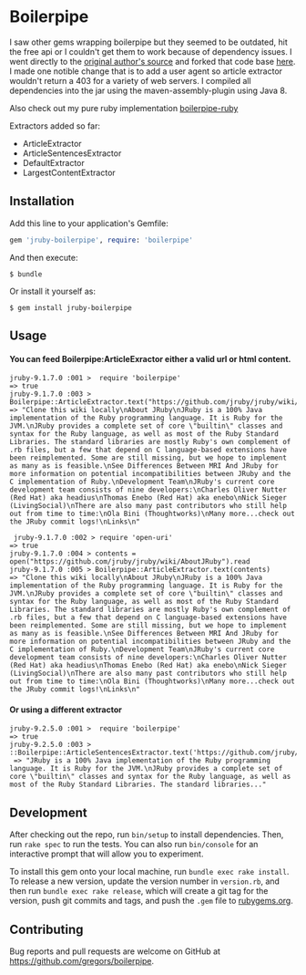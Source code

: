 # Boilerpipe

I saw other gems wrapping boilerpipe but they seemed to be outdated, hit the free api or I couldn't get them to work because of dependency issues. I went directly to the [original author's source](https://github.com/kohlschutter/boilerpipe) and forked that code base [here](https://github.com/gregors/boilerpipe). I made one notible change that is to add a user agent so article extractor wouldn't return a 403 for a variety of web servers. I compiled all dependencies into the jar using the maven-assembly-plugin using Java 8.

Also check out my pure ruby implementation [boilerpipe-ruby](https://github.com/gregors/boilerpipe-ruby)

Extractors added so far:

* ArticleExtractor
* ArticleSentencesExtractor
* DefaultExtractor
* LargestContentExtractor


## Installation

Add this line to your application's Gemfile:

```ruby
gem 'jruby-boilerpipe', require: 'boilerpipe'
```

And then execute:

    $ bundle

Or install it yourself as:

    $ gem install jruby-boilerpipe

## Usage

#### You can feed Boilerpipe:ArticleExractor either a valid url or html content.

    jruby-9.1.7.0 :001 >  require 'boilerpipe'
    => true
    jruby-9.1.7.0 :003 > Boilerpipe::ArticleExtractor.text("https://github.com/jruby/jruby/wiki/AboutJRuby")
    => "Clone this wiki locally\nAbout JRuby\nJRuby is a 100% Java implementation of the Ruby programming language. It is Ruby for the JVM.\nJRuby provides a complete set of core \"builtin\" classes and syntax for the Ruby language, as well as most of the Ruby Standard Libraries. The standard libraries are mostly Ruby's own complement of .rb files, but a few that depend on C language-based extensions have been reimplemented. Some are still missing, but we hope to implement as many as is feasible.\nSee Differences Between MRI And JRuby for more information on potential incompatibilities between JRuby and the C implementation of Ruby.\nDevelopment Team\nJRuby's current core development team consists of nine developers:\nCharles Oliver Nutter (Red Hat) aka headius\nThomas Enebo (Red Hat) aka enebo\nNick Sieger (LivingSocial)\nThere are also many past contributors who still help out from time to time:\nOla Bini (Thoughtworks)\nMany more...check out the JRuby commit logs!\nLinks\n"

     jruby-9.1.7.0 :002 > require 'open-uri'
    => true
    jruby-9.1.7.0 :004 > contents = open("https://github.com/jruby/jruby/wiki/AboutJRuby").read
    jruby-9.1.7.0 :005 > Boilerpipe::ArticleExtractor.text(contents)
    => "Clone this wiki locally\nAbout JRuby\nJRuby is a 100% Java implementation of the Ruby programming language. It is Ruby for the JVM.\nJRuby provides a complete set of core \"builtin\" classes and syntax for the Ruby language, as well as most of the Ruby Standard Libraries. The standard libraries are mostly Ruby's own complement of .rb files, but a few that depend on C language-based extensions have been reimplemented. Some are still missing, but we hope to implement as many as is feasible.\nSee Differences Between MRI And JRuby for more information on potential incompatibilities between JRuby and the C implementation of Ruby.\nDevelopment Team\nJRuby's current core development team consists of nine developers:\nCharles Oliver Nutter (Red Hat) aka headius\nThomas Enebo (Red Hat) aka enebo\nNick Sieger (LivingSocial)\nThere are also many past contributors who still help out from time to time:\nOla Bini (Thoughtworks)\nMany more...check out the JRuby commit logs!\nLinks\n"

#### Or using a different extractor

    jruby-9.2.5.0 :001 >  require 'boilerpipe'
    => true
    jruby-9.2.5.0 :003 > ::Boilerpipe::ArticleSentencesExtractor.text('https://github.com/jruby/jruby/wiki/AboutJRuby')
     => "JRuby is a 100% Java implementation of the Ruby programming language. It is Ruby for the JVM.\nJRuby provides a complete set of core \"builtin\" classes and syntax for the Ruby language, as well as most of the Ruby Standard Libraries. The standard libraries..."
    
## Development

After checking out the repo, run `bin/setup` to install dependencies. Then, run `rake spec` to run the tests. You can also run `bin/console` for an interactive prompt that will allow you to experiment.

To install this gem onto your local machine, run `bundle exec rake install`. To release a new version, update the version number in `version.rb`, and then run `bundle exec rake release`, which will create a git tag for the version, push git commits and tags, and push the `.gem` file to [rubygems.org](https://rubygems.org).

## Contributing

Bug reports and pull requests are welcome on GitHub at https://github.com/gregors/boilerpipe.

